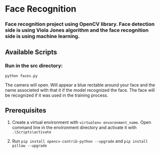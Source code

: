 # Face Recognition

### Face recognition project using OpenCV library. Face detection side is using Viola Jones algorithm and the face recognition side is using machine learning.

## Available Scripts
### Run in the src directory:
```
python faces.py
```
The camera will open. Will appear a blue rectable around your face and the name associeted with that it if the model recognized the face. The face will be recognized if it was used in the training process.


## Prerequisites
1. Create a virtual environment with ```virtualenv envoronment_name```. Open command line in the environment directory and activate it with ```.\Scripts\activate```

2. Run ```pip install opencv-contrib-python --upgrade``` and ```pip install pillow --upgrade```



